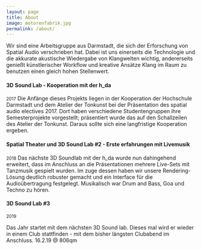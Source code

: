 ```yaml
---
layout: page
title: About
image: motorenfabrik.jpg
permalink: /about/
---
```


Wir sind eine Arbeitsgruppe aus Darmstadt, die sich der Erforschung von Spatial Audio verschrieben hat. Dabei ist uns einerseits die Technologie und die akkurate akustische Wiedergabe von Klangwelten wichtig, andererseits genießt künstlerischer Workflow und kreative Ansätze Klang im Raum zu benutzen einen gleich hohen Stellenwert.

#### 3D Sound Lab - Kooperation mit der h_da
<small>2017</small>
Die Anfänge dieses Projekts liegen in der Kooperation der Hochschule Darmstadt und dem Atelier der Tonkunst bei der Präsentation des spatial audio electives 2017. Dort haben verschiedene Studentengruppen ihre Semesterprojekte vorgestellt; präsentiert wurde das auf den Schallzeilen des Atelier der Tonkunst. Daraus sollte sich eine langfristige Kooperation ergeben.

#### Spatial Theater und 3D Sound Lab #2 - Erste erfahrungen mit Livemusik
<small>2018</small>
Das nächste 3D Soundlab mit der h_da wurde nun dahingehend erweitert, dass im Anschluss an die Präsentationen mehrere Live-Sets mit Tanzmusik gespielt wurden. Im zuge dessen haben wir unsere Rendering-Lösung deutlich robuster gemacht und ein Interface für die Audioübertragung festgelegt. Musikalisch war Drum and Bass, Goa und Techno zu hören.

#### 3D Sound Lab #3
<small>2019</small>

Das Jahr startet mit dem nächsten 3D Sound lab. Dieses mal wird er wieder in einem Club stattfinden - mit dem bisher längsten Clubabend im Anschluss. 16.2.19 @ 806qm
